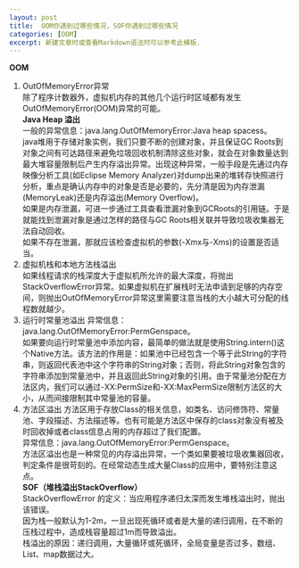 ```yaml
---
layout: post
title:  OOM你遇到过哪些情况，SOF你遇到过哪些情况
categories: [OOM]
excerpt: 新建文章时或查看Markdown语法时可以参考此模板.
---
```


**OOM**  
1. OutOfMemoryError异常  
除了程序计数器外，虚拟机内存的其他几个运行时区域都有发生OutOfMemoryError(OOM)异常的可能。  
**Java Heap 溢出**  
一般的异常信息：java.lang.OutOfMemoryError:Java heap spacess。  
java堆用于存储对象实例，我们只要不断的创建对象，并且保证GC Roots到对象之间有可达路径来避免垃圾回收机制清除这些对象，就会在对象数量达到最大堆容量限制后产生内存溢出异常。出现这种异常，一般手段是先通过内存映像分析工具(如Eclipse Memory Analyzer)对dump出来的堆转存快照进行分析，重点是确认内存中的对象是否是必要的，先分清是因为内存泄漏(MemoryLeak)还是内存溢出(Memory Overflow)。  
如果是内存泄漏，可进一步通过工具查看泄漏对象到GCRoots的引用链。于是就能找到泄漏对象是通过怎样的路径与GC Roots相关联并导致垃圾收集器无法自动回收。  
如果不存在泄漏，那就应该检查虚拟机的参数(-Xmx与-Xms)的设置是否适当。
2. 虚拟机栈和本地方法栈溢出  
如果线程请求的栈深度大于虚拟机所允许的最大深度，将抛出StackOverflowError异常。如果虚拟机在扩展栈时无法申请到足够的内存空间，则抛出OutOfMemoryError异常这里需要注意当栈的大小越大可分配的线程数就越少。
3. 运行时常量池溢出
异常信息：java.lang.OutOfMemoryError:PermGenspace。  
如果要向运行时常量池中添加内容，最简单的做法就是使用String.intern()这个Native方法。该方法的作用是：如果池中已经包含一个等于此String的字符串，则返回代表池中这个字符串的String对象；否则，将此String对象包含的字符串添加到常量池中，并且返回此String对象的引用。由于常量池分配在方法区内，我们可以通过-XX:PermSize和-XX:MaxPermSize限制方法区的大小，从而间接限制其中常量池的容量。
4. 方法区溢出
方法区用于存放Class的相关信息，如类名、访问修饰符、常量池、字段描述、方法描述等。也有可能是方法区中保存的class对象没有被及时回收掉或者class信息占用的内存超过了我们配置。  
异常信息：java.lang.OutOfMemoryError:PermGenspace。  
方法区溢出也是一种常见的内存溢出异常，一个类如果要被垃圾收集器回收，判定条件是很苛刻的。在经常动态生成大量Class的应用中，要特别注意这点。  
**SOF（堆栈溢出StackOverflow）**  
StackOverflowError 的定义：当应用程序递归太深而发生堆栈溢出时，抛出该错误。  
因为栈一般默认为1-2m，一旦出现死循环或者是大量的递归调用，在不断的压栈过程中，造成栈容量超过1m而导致溢出。  
栈溢出的原因：递归调用，大量循环或死循环，全局变量是否过多，数组、List、map数据过大。
